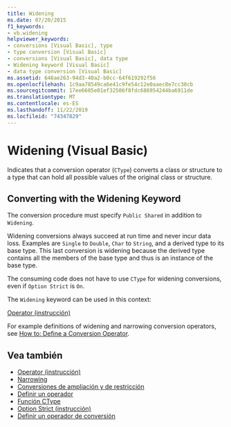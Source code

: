 ```yaml
---
title: Widening
ms.date: 07/20/2015
f1_keywords:
- vb.widening
helpviewer_keywords:
- conversions [Visual Basic], type
- type conversion [Visual Basic]
- conversions [Visual Basic], data type
- Widening keyword [Visual Basic]
- data type conversion [Visual Basic]
ms.assetid: 646ae263-94d3-40a2-b0cc-64f619292f56
ms.openlocfilehash: 1c9aa78549ca6e41c9fe54c12e0aaec8e7cc30cb
ms.sourcegitcommit: 17ee6605e01ef32506f8fdc686954244ba6911de
ms.translationtype: MT
ms.contentlocale: es-ES
ms.lasthandoff: 11/22/2019
ms.locfileid: "74347829"
---
```

# <a name="widening-visual-basic"></a>Widening (Visual Basic)
Indicates that a conversion operator (`CType`) converts a class or structure to a type that can hold all possible values of the original class or structure.  
  
## <a name="converting-with-the-widening-keyword"></a>Converting with the Widening Keyword  
 The conversion procedure must specify `Public Shared` in addition to `Widening`.  
  
 Widening conversions always succeed at run time and never incur data loss. Examples are `Single` to `Double`, `Char` to `String`, and a derived type to its base type. This last conversion is widening because the derived type contains all the members of the base type and thus is an instance of the base type.  
  
 The consuming code does not have to use `CType` for widening conversions, even if `Option Strict` is `On`.  
  
 The `Widening` keyword can be used in this context:  
  
 [Operator (instrucción)](../../../visual-basic/language-reference/statements/operator-statement.md)  
  
 For example definitions of widening and narrowing conversion operators, see [How to: Define a Conversion Operator](../../../visual-basic/programming-guide/language-features/procedures/how-to-define-a-conversion-operator.md).  
  
## <a name="see-also"></a>Vea también

- [Operator (instrucción)](../../../visual-basic/language-reference/statements/operator-statement.md)
- [Narrowing](../../../visual-basic/language-reference/modifiers/narrowing.md)
- [Conversiones de ampliación y de restricción](../../../visual-basic/programming-guide/language-features/data-types/widening-and-narrowing-conversions.md)
- [Definir un operador](../../../visual-basic/programming-guide/language-features/procedures/how-to-define-an-operator.md)
- [Función CType](../../../visual-basic/language-reference/functions/ctype-function.md)
- [Option Strict (instrucción)](../../../visual-basic/language-reference/statements/option-strict-statement.md)
- [Definir un operador de conversión](../../../visual-basic/programming-guide/language-features/procedures/how-to-define-a-conversion-operator.md)
